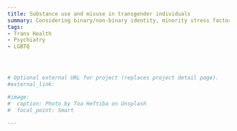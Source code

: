 ```yaml
---
title: Substance use and misuse in transgender individuals
summary: Considering binary/non-binary identity, minority stress factors, and treatment acceptability factors 
tags:
- Trans Health
- Psychiatry
- LGBTQ




# Optional external URL for project (replaces project detail page).
#external_link: 

#image:
#  caption: Photo by Toa Heftiba on Unsplash
#  focal_point: Smart

---
```

